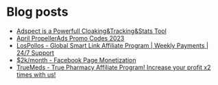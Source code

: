 # Blog posts
<!-- BLOG-POST-LIST:START -->
- [Adspect is a Powerfull Cloaking&amp;Tracking&amp;Stats Tool](https://afflift.com/f/threads/adspect-is-a-powerfull-cloaking-tracking-stats-tool.10658/)
- [April PropellerAds Promo Codes 2023](https://afflift.com/f/threads/april-propellerads-promo-codes-2023.10657/)
- [LosPollos - Global Smart Link Affiliate Program | Weekly Payments | 24/7 Support](https://afflift.com/f/threads/lospollos-global-smart-link-affiliate-program-weekly-payments-24-7-support.1702/)
- [$2k/month - Facebook Page Monetization](https://afflift.com/f/threads/2k-month-facebook-page-monetization.10637/)
- [TrueMeds - True Pharmacy Affiliate Program! Increase your profit x2 times with us!](https://afflift.com/f/threads/truemeds-true-pharmacy-affiliate-program-increase-your-profit-x2-times-with-us.10662/)
<!-- BLOG-POST-LIST:END -->
